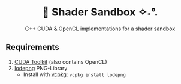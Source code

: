 <div align=center>
  <h1>💫 Shader Sandbox ✧˖°.</h1>
  C++ CUDA &amp; OpenCL implementations for a shader sandbox
</div>

## Requirements
1. [CUDA Toolkit](https://developer.nvidia.com/cuda-downloads) (also contains OpenCL)
2. [lodepng](https://github.com/lvandeve/lodepng) PNG-Library
   - Install with [vcpkg](https://vcpkg.io/en/): `vcpkg install lodepng`
